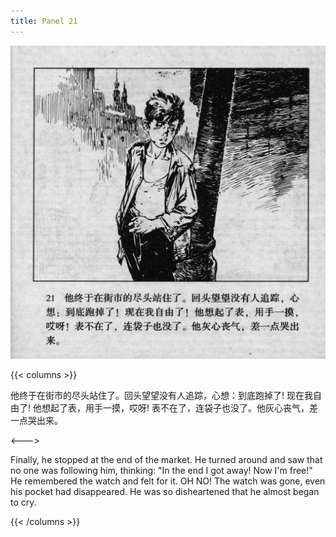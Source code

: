 ```yaml
---
title: Panel 21
---
```


![biao page](./../../../images/biao/seifert0726_biao_0025_021.jpg)

{{< columns >}}

他终于在街市的尽头站住了。回头望望没有人追踪，心想：到底跑掉了! 现在我自由了! 他想起了表，用手一摸，哎呀! 表不在了，连袋子也没了。他灰心丧气，差一点哭出来。

<--->

Finally, he stopped at the end of the market. He turned around and saw that no one was following him, thinking: "In the end I got away! Now I'm free!" He remembered the watch and felt for it. OH NO! The watch was gone, even his pocket had disappeared. He was so disheartened that he almost began to cry.

{{< /columns >}}
